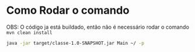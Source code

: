 # Como Rodar o comando

OBS: O código ja está buildado, então não é necessário rodar o comando `mvn clean install`

```bash
java -jar target/classe-1.0-SNAPSHOT.jar Main ~/ -p
```